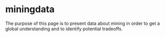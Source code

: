 # miningdata

The purpose of this page is to present data about mining in order to get a global understanding and to identify potential tradeoffs.

